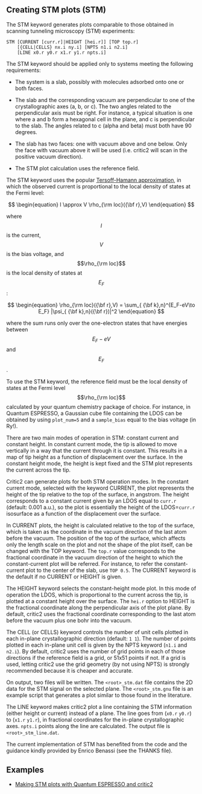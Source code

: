 
## Creating STM plots (STM)

The STM keyword generates plots comparable to those obtained in
scanning tunneling microscopy (STM) experiments:
~~~
STM [CURRENT [curr.r]|HEIGHT [hei.r]] [TOP top.r]
    [{CELL|CELLS} nx.i ny.i] [NPTS n1.i n2.i]
    [LINE x0.r y0.r x1.r y1.r npts.i]
~~~
The STM keyword should be applied only to systems meeting the
following requirements:

* The system is a slab, possibly with molecules adsorbed onto one or
  both faces.

* The slab and the corresponding vacuum are perpendicular to one of
  the crystallographic axes (a, b, or c). The two angles related to
  the perpendicular axis must be right. For instance, a typical
  situation is one where a and b form a hexagonal cell in the plane,
  and c is perpendicular to the slab. The angles related to c (alpha
  and beta) must both have 90 degrees.

* The slab has two faces: one with vacuum above and one below. Only
  the face with vacuum above it will be used (i.e. critic2 will scan
  in the positive vacuum direction).

* The STM plot calculation uses the reference field. 

The STM keyword uses the popular 
[Tersoff-Hamann approximation](https://doi.org/10.1103/PhysRevB.31.805), in
which the observed current is proportional to the local density of
states at the Fermi level:

$$
\begin{equation}
I \approx V \rho_{\rm loc}({\bf r},V)
\end{equation}
$$

where $$I$$ is the current, $$V$$ is the bias voltage, and 
$$\rho_{\rm loc}$$ is the local density of states at $$E_F$$:

$$
\begin{equation}
\rho_{\rm loc}({\bf r},V) = \sum_{ {\bf k},n}^{E_F-eV\to E_F} |\psi_{ {\bf k},n}({\bf r})|^2
\end{equation}
$$

where the sum runs only over the one-electron states that have
energies between $$E_F-eV$$ and $$E_F$$.

To use the STM keyword, the reference field must be the local density
of states at the Fermi level $$\rho_{\rm loc}$$ calculated by your
quantum chemistry package of choice. For instance, in Quantum
ESPRESSO, a Gaussian cube file containing the LDOS can be obtained by
using `plot_num=5` and a `sample_bias` equal to the bias voltage (in
Ry!).

There are two main modes of operation in STM: constant current and
constant height. In constant current mode, the tip is allowed to move
vertically in a way that the current through it is constant. This
results in a map of tip height as a function of displacement over the
surface. In the constant height mode, the height is kept fixed and the
STM plot represents the current across the tip.

Critic2 can generate plots for both STM operation modes. In the
constant current mode, selected with the keyword CURRENT, the plot
represents the height of the tip relative to the top of the surface,
in angstrom. The height corresponds to a constant current given by an
LDOS equal to `curr.r` (default: 0.001 a.u.), so the plot is
essentially the height of the LDOS=`curr.r` isosurface as a function
of the displacement over the surface.

In CURRENT plots, the height is calculated relative to the top of the
surface, which is taken as the coordinate in the vacuum direction of
the last atom before the vacuum. The position of the top of the
surface, which affects only the length scale on the plot and not the
shape of the plot itself, can be changed with the TOP keyword. The
`top.r` value corresponds to the fractional coordinate in the vacuum
direction of the height to which the constant-current plot will be
referred. For instance, to refer the constant-current plot to the
center of the slab, use `TOP 0.5`. The CURRENT keyword is the default
if no CURRENT or HEIGHT is given.

The HEIGHT keyword selects the constant-height mode plot. In this mode
of operation the LDOS, which is proportional to the current across the
tip, is plotted at a constant height over the surface. The
`hei.r` option to HEIGHT is the fractional coordinate along the
perpendicular axis of the plot plane. By default, critic2 uses the
fractional coordinate corresponding to the last atom before the
vacuum plus one bohr into the vacuum.

The CELL (or CELLS) keyword controls the number of unit cells plotted
in each in-plane crystallographic direction (default: `1 1`). The
number of points plotted in each in-plane unit cell is given by the
NPTS keyword (`n1.i` and `n2.i`). By default, critic2 uses the number
of grid points in each of those directions if the reference field is a
grid, or 51x51 points if not. If a grid is used, letting critic2 use
the grid geometry (by not using NPTS) is strongly recommended because
it is cheaper and accurate.

On output, two files will be written. The `<root>_stm.dat` file
contains the 2D data for the STM signal on the selected plane. The
`<root>_stm.gnu` file is an example script that generates a plot
similar to those found in the literature.

The LINE keyword makes critic2 plot a line containing the STM
information (either height or current) instead of a plane. The line
goes from (`x0.r` `y0.r`) to (`x1.r` `y1.r`), in fractional
coordinates for the in-plane crystallographic axes. `npts.i` points
along the line are calculated. The output file is
`<root>_stm_line.dat`.

The current implementation of STM has benefited from the code and the
guidance kindly provided by Enrico Benassi (see the THANKS file).

## Examples

- [Making STM plots with Quantum ESPRESSO and critic2](/critic2/examples/example_14_01_stmqe/)

